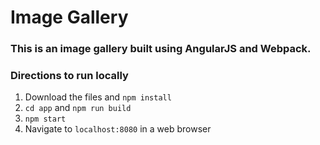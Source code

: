 # Image Gallery

### This is an image gallery built using AngularJS and Webpack.

### Directions to run locally
1. Download the files and `npm install`
2. `cd app` and `npm run build`
3. `npm start`
4. Navigate to `localhost:8080` in a web browser

